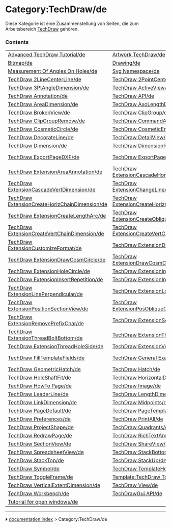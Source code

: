 # Category:TechDraw/de
Diese Kategorie ist eine Zusammenstellung von Seiten, die zum Arbeitsbereich [TechDraw](TechDraw_Workbench/de.md) gehören.

### Contents

|     |     |     |
| --- | --- | --- |
| [Advanced TechDraw Tutorial/de](Advanced_TechDraw_Tutorial/de.md) | [Artwork TechDraw/de](Artwork_TechDraw/de.md) | [Basic TechDraw Tutorial/de](Basic_TechDraw_Tutorial/de.md) |
| [Bitmap/de](Bitmap/de.md) | [Drawing/de](Drawing/de.md) | [DXF/de](DXF/de.md) |
| [Measurement Of Angles On Holes/de](Measurement_Of_Angles_On_Holes/de.md) | [Svg Namespace/de](Svg_Namespace/de.md) | [SVG/de](SVG/de.md) |
| [TechDraw 2LineCenterLine/de](TechDraw_2LineCenterLine/de.md) | [TechDraw 2PointCenterLine/de](TechDraw_2PointCenterLine/de.md) | [TechDraw 2PointCosmeticLine/de](TechDraw_2PointCosmeticLine/de.md) |
| [TechDraw 3PtAngleDimension/de](TechDraw_3PtAngleDimension/de.md) | [TechDraw ActiveView/de](TechDraw_ActiveView/de.md) | [TechDraw AngleDimension/de](TechDraw_AngleDimension/de.md) |
| [TechDraw Annotation/de](TechDraw_Annotation/de.md) | [TechDraw API/de](TechDraw_API/de.md) | [TechDraw ArchView/de](TechDraw_ArchView/de.md) |
| [TechDraw AreaDimension/de](TechDraw_AreaDimension/de.md) | [TechDraw AxoLengthDimension/de](TechDraw_AxoLengthDimension/de.md) | [TechDraw Balloon/de](TechDraw_Balloon/de.md) |
| [TechDraw BrokenView/de](TechDraw_BrokenView/de.md) | [TechDraw ClipGroup/de](TechDraw_ClipGroup/de.md) | [TechDraw ClipGroupAdd/de](TechDraw_ClipGroupAdd/de.md) |
| [TechDraw ClipGroupRemove/de](TechDraw_ClipGroupRemove/de.md) | [TechDraw CommandAddOffsetVertex/de](TechDraw_CommandAddOffsetVertex/de.md) | [TechDraw ComplexSection/de](TechDraw_ComplexSection/de.md) |
| [TechDraw CosmeticCircle/de](TechDraw_CosmeticCircle/de.md) | [TechDraw CosmeticEraser/de](TechDraw_CosmeticEraser/de.md) | [TechDraw CosmeticVertex/de](TechDraw_CosmeticVertex/de.md) |
| [TechDraw DecorateLine/de](TechDraw_DecorateLine/de.md) | [TechDraw DetailView/de](TechDraw_DetailView/de.md) | [TechDraw DiameterDimension/de](TechDraw_DiameterDimension/de.md) |
| [TechDraw Dimension/de](TechDraw_Dimension/de.md) | [TechDraw DimensionRepair/de](TechDraw_DimensionRepair/de.md) | [TechDraw DraftView/de](TechDraw_DraftView/de.md) |
| [TechDraw ExportPageDXF/de](TechDraw_ExportPageDXF/de.md) | [TechDraw ExportPageSVG/de](TechDraw_ExportPageSVG/de.md) | [TechDraw ExtensionArcLengthAnnotation/de](TechDraw_ExtensionArcLengthAnnotation/de.md) |
| [TechDraw ExtensionAreaAnnotation/de](TechDraw_ExtensionAreaAnnotation/de.md) | [TechDraw ExtensionCascadeHorizDimension/de](TechDraw_ExtensionCascadeHorizDimension/de.md) | [TechDraw ExtensionCascadeObliqueDimension/de](TechDraw_ExtensionCascadeObliqueDimension/de.md) |
| [TechDraw ExtensionCascadeVertDimension/de](TechDraw_ExtensionCascadeVertDimension/de.md) | [TechDraw ExtensionChangeLineAttributes/de](TechDraw_ExtensionChangeLineAttributes/de.md) | [TechDraw ExtensionCircleCenterLines/de](TechDraw_ExtensionCircleCenterLines/de.md) |
| [TechDraw ExtensionCreateHorizChainDimension/de](TechDraw_ExtensionCreateHorizChainDimension/de.md) | [TechDraw ExtensionCreateHorizChamferDimension/de](TechDraw_ExtensionCreateHorizChamferDimension/de.md) | [TechDraw ExtensionCreateHorizCoordDimension/de](TechDraw_ExtensionCreateHorizCoordDimension/de.md) |
| [TechDraw ExtensionCreateLengthArc/de](TechDraw_ExtensionCreateLengthArc/de.md) | [TechDraw ExtensionCreateObliqueChainDimension/de](TechDraw_ExtensionCreateObliqueChainDimension/de.md) | [TechDraw ExtensionCreateObliqueCoordDimension/de](TechDraw_ExtensionCreateObliqueCoordDimension/de.md) |
| [TechDraw ExtensionCreateVertChainDimension/de](TechDraw_ExtensionCreateVertChainDimension/de.md) | [TechDraw ExtensionCreateVertChamferDimension/de](TechDraw_ExtensionCreateVertChamferDimension/de.md) | [TechDraw ExtensionCreateVertCoordDimension/de](TechDraw_ExtensionCreateVertCoordDimension/de.md) |
| [TechDraw ExtensionCustomizeFormat/de](TechDraw_ExtensionCustomizeFormat/de.md) | [TechDraw ExtensionDecreaseDecimal/de](TechDraw_ExtensionDecreaseDecimal/de.md) | [TechDraw ExtensionDrawCosmArc/de](TechDraw_ExtensionDrawCosmArc/de.md) |
| [TechDraw ExtensionDrawCosmCircle/de](TechDraw_ExtensionDrawCosmCircle/de.md) | [TechDraw ExtensionDrawCosmCircle3Points/de](TechDraw_ExtensionDrawCosmCircle3Points/de.md) | [TechDraw ExtensionExtendLine/de](TechDraw_ExtensionExtendLine/de.md) |
| [TechDraw ExtensionHoleCircle/de](TechDraw_ExtensionHoleCircle/de.md) | [TechDraw ExtensionIncreaseDecimal/de](TechDraw_ExtensionIncreaseDecimal/de.md) | [TechDraw ExtensionInsertDiameter/de](TechDraw_ExtensionInsertDiameter/de.md) |
| [TechDraw ExtensionInsertRepetition/de](TechDraw_ExtensionInsertRepetition/de.md) | [TechDraw ExtensionInsertSquare/de](TechDraw_ExtensionInsertSquare/de.md) | [TechDraw ExtensionLineParallel/de](TechDraw_ExtensionLineParallel/de.md) |
| [TechDraw ExtensionLinePerpendicular/de](TechDraw_ExtensionLinePerpendicular/de.md) | [TechDraw ExtensionLockUnlockView/de](TechDraw_ExtensionLockUnlockView/de.md) | [TechDraw ExtensionPosHorizChainDimension/de](TechDraw_ExtensionPosHorizChainDimension/de.md) |
| [TechDraw ExtensionPositionSectionView/de](TechDraw_ExtensionPositionSectionView/de.md) | [TechDraw ExtensionPosObliqueChainDimension/de](TechDraw_ExtensionPosObliqueChainDimension/de.md) | [TechDraw ExtensionPosVertChainDimension/de](TechDraw_ExtensionPosVertChainDimension/de.md) |
| [TechDraw ExtensionRemovePrefixChar/de](TechDraw_ExtensionRemovePrefixChar/de.md) | [TechDraw ExtensionSelectLineAttributes/de](TechDraw_ExtensionSelectLineAttributes/de.md) | [TechDraw ExtensionShortenLine/de](TechDraw_ExtensionShortenLine/de.md) |
| [TechDraw ExtensionThreadBoltBottom/de](TechDraw_ExtensionThreadBoltBottom/de.md) | [TechDraw ExtensionThreadBoltSide/de](TechDraw_ExtensionThreadBoltSide/de.md) | [TechDraw ExtensionThreadHoleBottom/de](TechDraw_ExtensionThreadHoleBottom/de.md) |
| [TechDraw ExtensionThreadHoleSide/de](TechDraw_ExtensionThreadHoleSide/de.md) | [TechDraw ExtensionVertexAtIntersection/de](TechDraw_ExtensionVertexAtIntersection/de.md) | [TechDraw FaceCenterLine/de](TechDraw_FaceCenterLine/de.md) |
| [TechDraw FillTemplateFields/de](TechDraw_FillTemplateFields/de.md) | [TechDraw General Examples/de](TechDraw_General_Examples/de.md) | [TechDraw Geometric dimensioning and tolerancing/de](TechDraw_Geometric_dimensioning_and_tolerancing/de.md) |
| [TechDraw GeometricHatch/de](TechDraw_GeometricHatch/de.md) | [TechDraw Hatch/de](TechDraw_Hatch/de.md) | [TechDraw Hatching/de](TechDraw_Hatching/de.md) |
| [TechDraw HoleShaftFit/de](TechDraw_HoleShaftFit/de.md) | [TechDraw HorizontalDimension/de](TechDraw_HorizontalDimension/de.md) | [TechDraw HorizontalExtentDimension/de](TechDraw_HorizontalExtentDimension/de.md) |
| [TechDraw HowTo Page/de](TechDraw_HowTo_Page/de.md) | [TechDraw Image/de](TechDraw_Image/de.md) | [TechDraw LandmarkDimension/de](TechDraw_LandmarkDimension/de.md) |
| [TechDraw LeaderLine/de](TechDraw_LeaderLine/de.md) | [TechDraw LengthDimension/de](TechDraw_LengthDimension/de.md) | [TechDraw LineGroup/de](TechDraw_LineGroup/de.md) |
| [TechDraw LinkDimension/de](TechDraw_LinkDimension/de.md) | [TechDraw Midpoints/de](TechDraw_Midpoints/de.md) | [TechDraw MoveView/de](TechDraw_MoveView/de.md) |
| [TechDraw PageDefault/de](TechDraw_PageDefault/de.md) | [TechDraw PageTemplate/de](TechDraw_PageTemplate/de.md) | [TechDraw Pitch Circle Tutorial/de](TechDraw_Pitch_Circle_Tutorial/de.md) |
| [TechDraw Preferences/de](TechDraw_Preferences/de.md) | [TechDraw PrintAll/de](TechDraw_PrintAll/de.md) | [TechDraw ProjectionGroup/de](TechDraw_ProjectionGroup/de.md) |
| [TechDraw ProjectShape/de](TechDraw_ProjectShape/de.md) | [TechDraw Quadrants/de](TechDraw_Quadrants/de.md) | [TechDraw RadiusDimension/de](TechDraw_RadiusDimension/de.md) |
| [TechDraw RedrawPage/de](TechDraw_RedrawPage/de.md) | [TechDraw RichTextAnnotation/de](TechDraw_RichTextAnnotation/de.md) | [TechDraw Section Examples/de](TechDraw_Section_Examples/de.md) |
| [TechDraw SectionView/de](TechDraw_SectionView/de.md) | [TechDraw ShareView/de](TechDraw_ShareView/de.md) | [TechDraw ShowAll/de](TechDraw_ShowAll/de.md) |
| [TechDraw SpreadsheetView/de](TechDraw_SpreadsheetView/de.md) | [TechDraw StackBottom/de](TechDraw_StackBottom/de.md) | [TechDraw StackDown/de](TechDraw_StackDown/de.md) |
| [TechDraw StackTop/de](TechDraw_StackTop/de.md) | [TechDraw StackUp/de](TechDraw_StackUp/de.md) | [TechDraw SurfaceFinishSymbols/de](TechDraw_SurfaceFinishSymbols/de.md) |
| [TechDraw Symbol/de](TechDraw_Symbol/de.md) | [TechDraw TemplateHowTo/de](TechDraw_TemplateHowTo/de.md) | [TechDraw Templates/de](TechDraw_Templates/de.md) |
| [TechDraw ToggleFrame/de](TechDraw_ToggleFrame/de.md) | [Template:TechDraw Tools navi/de](Template_TechDraw_Tools_navi/de.md) | [TechDraw VerticalDimension/de](TechDraw_VerticalDimension/de.md) |
| [TechDraw VerticalExtentDimension/de](TechDraw_VerticalExtentDimension/de.md) | [TechDraw View/de](TechDraw_View/de.md) | [TechDraw WeldSymbol/de](TechDraw_WeldSymbol/de.md) |
| [TechDraw Workbench/de](TechDraw_Workbench/de.md) | [TechDrawGui API/de](TechDrawGui_API/de.md) | [Topological naming problem/de](Topological_naming_problem/de.md) |
| [Tutorial for open windows/de](Tutorial_for_open_windows/de.md) |



---
⏵ [documentation index](../README.md) > Category:TechDraw/de
